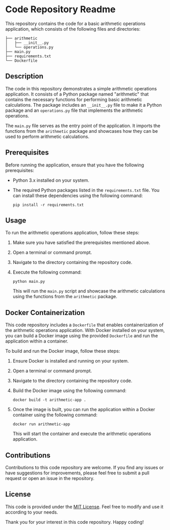 # Code Repository Readme

This repository contains the code for a basic arithmetic operations application, which consists of the following files and directories:

```
├── arithmetic
│   ├── __init__.py
│   └── operations.py
├── main.py
├── requirements.txt
└── Dockerfile
```

## Description

The code in this repository demonstrates a simple arithmetic operations application. It consists of a Python package named "arithmetic" that contains the necessary functions for performing basic arithmetic calculations. The package includes an `__init__.py` file to make it a Python package and an `operations.py` file that implements the arithmetic operations.

The `main.py` file serves as the entry point of the application. It imports the functions from the `arithmetic` package and showcases how they can be used to perform arithmetic calculations.

## Prerequisites

Before running the application, ensure that you have the following prerequisites:

- Python 3.x installed on your system.
- The required Python packages listed in the `requirements.txt` file. You can install these dependencies using the following command:

  ```shell
  pip install -r requirements.txt
  ```

## Usage

To run the arithmetic operations application, follow these steps:

1. Make sure you have satisfied the prerequisites mentioned above.
2. Open a terminal or command prompt.
3. Navigate to the directory containing the repository code.
4. Execute the following command:

   ```shell
   python main.py
   ```

   This will run the `main.py` script and showcase the arithmetic calculations using the functions from the `arithmetic` package.

## Docker Containerization

This code repository includes a `Dockerfile` that enables containerization of the arithmetic operations application. With Docker installed on your system, you can build a Docker image using the provided `Dockerfile` and run the application within a container.

To build and run the Docker image, follow these steps:

1. Ensure Docker is installed and running on your system.
2. Open a terminal or command prompt.
3. Navigate to the directory containing the repository code.
4. Build the Docker image using the following command:

   ```shell
   docker build -t arithmetic-app .
   ```

5. Once the image is built, you can run the application within a Docker container using the following command:

   ```shell
   docker run arithmetic-app
   ```

   This will start the container and execute the arithmetic operations application.

## Contributions

Contributions to this code repository are welcome. If you find any issues or have suggestions for improvements, please feel free to submit a pull request or open an issue in the repository.

## License

This code is provided under the [MIT License](LICENSE). Feel free to modify and use it according to your needs.


Thank you for your interest in this code repository. Happy coding!